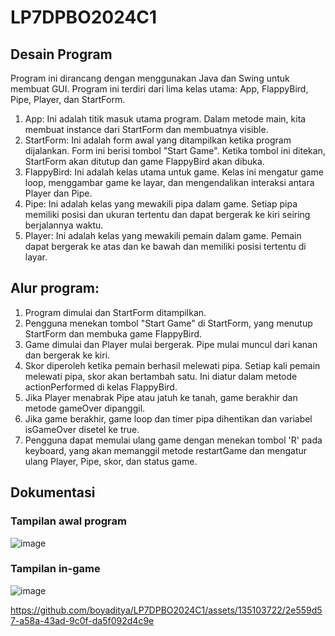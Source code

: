 # LP7DPBO2024C1

## Desain Program
Program ini dirancang dengan menggunakan Java dan Swing untuk membuat GUI. Program ini terdiri dari lima kelas utama: App, FlappyBird, Pipe, Player, dan StartForm.  
1. App: Ini adalah titik masuk utama program. Dalam metode main, kita membuat instance dari StartForm dan membuatnya visible.
2. StartForm: Ini adalah form awal yang ditampilkan ketika program dijalankan. Form ini berisi tombol "Start Game". Ketika tombol ini ditekan, StartForm akan ditutup dan game FlappyBird akan dibuka.
3. FlappyBird: Ini adalah kelas utama untuk game. Kelas ini mengatur game loop, menggambar game ke layar, dan mengendalikan interaksi antara Player dan Pipe.
4. Pipe: Ini adalah kelas yang mewakili pipa dalam game. Setiap pipa memiliki posisi dan ukuran tertentu dan dapat bergerak ke kiri seiring berjalannya waktu.
5. Player: Ini adalah kelas yang mewakili pemain dalam game. Pemain dapat bergerak ke atas dan ke bawah dan memiliki posisi tertentu di layar.  

## Alur program:  
1. Program dimulai dan StartForm ditampilkan.
2. Pengguna menekan tombol "Start Game" di StartForm, yang menutup StartForm dan membuka game FlappyBird.
3. Game dimulai dan Player mulai bergerak. Pipe mulai muncul dari kanan dan bergerak ke kiri.
4. Skor diperoleh ketika pemain berhasil melewati pipa. Setiap kali pemain melewati pipa, skor akan bertambah satu. Ini diatur dalam metode actionPerformed di kelas FlappyBird.
5. Jika Player menabrak Pipe atau jatuh ke tanah, game berakhir dan metode gameOver dipanggil.
6. Jika game berakhir, game loop dan timer pipa dihentikan dan variabel isGameOver disetel ke true.
7. Pengguna dapat memulai ulang game dengan menekan tombol 'R' pada keyboard, yang akan memanggil metode restartGame dan mengatur ulang Player, Pipe, skor, dan status game.

## Dokumentasi
### Tampilan awal program
![image](https://github.com/boyaditya/LP7DPBO2024C1/assets/135103722/0f2d775c-461f-4f1c-83ec-3361467a5257)

### Tampilan in-game
![image](https://github.com/boyaditya/LP7DPBO2024C1/assets/135103722/b38c8dfa-ed12-4b22-8533-b8eb1f076673)



https://github.com/boyaditya/LP7DPBO2024C1/assets/135103722/2e559d57-a58a-43ad-9c0f-da5f092d4c9e



